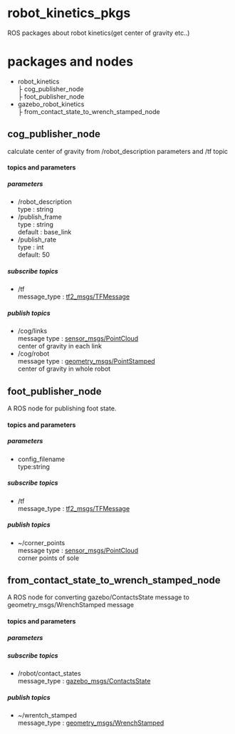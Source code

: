 # robot_kinetics_pkgs
ROS packages about robot kinetics(get center of gravity etc..)

# packages and nodes
- robot_kinetics  
├ cog_publisher_node  
├ foot_publisher_node  
- gazebo_robot_kinetics  
├ from_contact_state_to_wrench_stamped_node    
## cog_publisher_node  
calculate center of gravity from /robot_description parameters and /tf topic  
#### topics and parameters  
##### parameters  
- /robot_description  
type : string     
- /publish_frame  
type : string  
default : base_link   
- /publish_rate  
type : int  
default: 50  
##### subscribe topics  
- /tf  
message_type :
[tf2_msgs/TFMessage](http://docs.ros.org/jade/api/tf2_msgs/html/msg/TFMessage.html)  
##### publish topics  
- /cog/links  
message type : [sensor_msgs/PointCloud](http://docs.ros.org/api/sensor_msgs/html/msg/PointCloud.html)  
center of gravity in each link
- /cog/robot  
message type :
[geometry_msgs/PointStamped](http://docs.ros.org/jade/api/geometry_msgs/html/msg/PointStamped.html)  
center of gravity in whole robot  

## foot_publisher_node  
A ROS node for publishing foot state.  

#### topics and parameters  
##### parameters  
- config_filename  
type:string  
##### subscribe topics  
- /tf  
message_type :
[tf2_msgs/TFMessage](http://docs.ros.org/jade/api/tf2_msgs/html/msg/TFMessage.html)  
##### publish topics  
- ~/corner_points  
message type : [sensor_msgs/PointCloud](http://docs.ros.org/api/sensor_msgs/html/msg/PointCloud.html)  
corner points of sole    

## from_contact_state_to_wrench_stamped_node  
A ROS node for converting gazebo/ContactsState message to geometry_msgs/WrenchStamped message  
#### topics and parameters  

##### parameters  
##### subscribe topics  
-  /robot/contact_states  
message_type : [gazebo_msgs/ContactsState](http://docs.ros.org/jade/api/gazebo_msgs/html/msg/ContactsState.html)
##### publish topics  
- ~/wrentch_stamped  
message_type : [geometry_msgs/WrenchStamped](http://docs.ros.org/jade/api/geometry_msgs/html/msg/WrenchStamped.html)  
